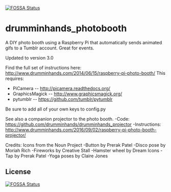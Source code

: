 [![FOSSA Status](https://app.fossa.io/api/projects/git%2Bgithub.com%2Fsmaffulli%2Fdrumminhands_photobooth.svg?type=shield)](https://app.fossa.io/projects/git%2Bgithub.com%2Fsmaffulli%2Fdrumminhands_photobooth?ref=badge_shield)

drumminhands_photobooth
=======================

A DIY photo booth using a Raspberry Pi that automatically sends animated gifs to a Tumblr account. Great for events.

Updated to version 3.0

Find the full set of instructions here: http://www.drumminhands.com/2014/06/15/raspberry-pi-photo-booth/
This requires:
  - PiCamera -- http://picamera.readthedocs.org/
  - GraphicsMagick -- http://www.graphicsmagick.org/
  - pytumblr -- https://github.com/tumblr/pytumblr

Be sure to add all of your own keys to config.py

See also a companion projector to the photo booth.
-Code: https://github.com/drumminhands/drumminhands_projector
-Instructions: http://www.drumminhands.com/2016/09/02/raspberry-pi-photo-booth-projector/

Credits:
Icons from the Noun Project
-Button by Prerak Patel
-Disco pose by Moriah Rich
-Fireworks by Creative Stall
-Hamster wheel by Dream Icons
-Tap by Prerak Patel
-Yoga poses by Claire Jones

## License
[![FOSSA Status](https://app.fossa.io/api/projects/git%2Bgithub.com%2Fsmaffulli%2Fdrumminhands_photobooth.svg?type=large)](https://app.fossa.io/projects/git%2Bgithub.com%2Fsmaffulli%2Fdrumminhands_photobooth?ref=badge_large)